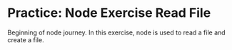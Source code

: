# Practice: Node Exercise Read File

Beginning of node journey. In this exercise, node is used to read a file and create a file.
